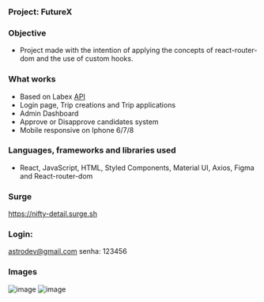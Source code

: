 ### Project: FutureX

### Objective

- Project made with the intention of applying the concepts of react-router-dom and the use of custom hooks.

### What works
- Based on Labex [API](https://documenter.getpostman.com/view/9133542/TzCTZkQr)
- Login page, Trip creations and Trip applications
- Admin Dashboard
- Approve or Disapprove candidates system
- Mobile responsive on Iphone 6/7/8

### Languages, frameworks and libraries used

- React, JavaScript, HTML, Styled Components, Material UI, Axios, Figma and React-router-dom


### Surge

https://nifty-detail.surge.sh

### Login:
astrodev@gmail.com
senha: 123456

### Images

![image](https://user-images.githubusercontent.com/103120880/179421889-be32cd1c-9dbc-43d9-92ef-06cc4e65edc7.png)
![image](https://user-images.githubusercontent.com/103120880/179421940-d34cdcb9-41a3-4af9-b1dd-94362c0f1985.png)
